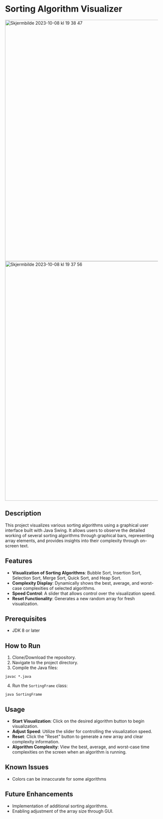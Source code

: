# Sorting Algorithm Visualizer
<img width="796" alt="Skjermbilde 2023-10-08 kl  19 38 47" src="https://github.com/majawalde/sorting-algorithms-visualizer/assets/39059923/12bba08f-fd7d-4a97-b908-2e5d6a2501c8">
<img width="790" alt="Skjermbilde 2023-10-08 kl  19 37 56" src="https://github.com/majawalde/sorting-algorithms-visualizer/assets/39059923/8f638c10-91da-476c-bcd0-82fc56209bc3">

## Description
This project visualizes various sorting algorithms using a graphical user interface built with Java Swing. It allows users to observe the detailed working of several sorting algorithms through graphical bars, representing array elements, and provides insights into their complexity through on-screen text.

## Features
- **Visualization of Sorting Algorithms**: Bubble Sort, Insertion Sort, Selection Sort, Merge Sort, Quick Sort, and Heap Sort.
- **Complexity Display**: Dynamically shows the best, average, and worst-case complexities of selected algorithms.
- **Speed Control**: A slider that allows control over the visualization speed.
- **Reset Functionality**: Generates a new random array for fresh visualization.

## Prerequisites
- JDK 8 or later

## How to Run
1. Clone/Download the repository.
2. Navigate to the project directory.
3. Compile the Java files: 

`javac *.java`

4. Run the `SortingFrame` class:

`java SortingFrame`


## Usage
- **Start Visualization**: Click on the desired algorithm button to begin visualization.
- **Adjust Speed**: Utilize the slider for controlling the visualization speed.
- **Reset**: Click the "Reset" button to generate a new array and clear complexity information.
- **Algorithm Complexity**: View the best, average, and worst-case time complexities on the screen when an algorithm is running.

## Known Issues
- Colors can be innaccurate for some algorithms

## Future Enhancements
- Implementation of additional sorting algorithms.
- Enabling adjustment of the array size through GUI.



